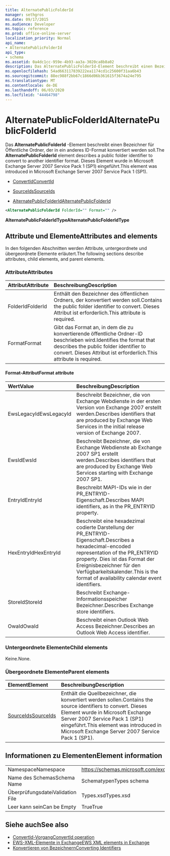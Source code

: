 ```yaml
---
title: AlternatePublicFolderId
manager: sethgros
ms.date: 09/17/2015
ms.audience: Developer
ms.topic: reference
ms.prod: office-online-server
localization_priority: Normal
api_name:
- AlternatePublicFolderId
api_type:
- schema
ms.assetid: 0a4dc1cc-959e-4b93-aa3a-3020ca8b8a02
description: Das AlternatePublicFolderId-Element beschreibt einen Bezeichner für Öffentliche Ordner, der in ein anderes ID-Format konvertiert werden soll. Dieses Element wurde in Microsoft Exchange Server 2007 Service Pack 1 (SP1) eingeführt.
ms.openlocfilehash: 54ad663117839222ea1174cd1c25600f31aa6b43
ms.sourcegitcommit: 88ec988f2bb67c1866d06b361615f3674a24e795
ms.translationtype: MT
ms.contentlocale: de-DE
ms.lasthandoff: 06/03/2020
ms.locfileid: "44464798"
---
```

# <a name="alternatepublicfolderid"></a><span data-ttu-id="c48d7-104">AlternatePublicFolderId</span><span class="sxs-lookup"><span data-stu-id="c48d7-104">AlternatePublicFolderId</span></span>

<span data-ttu-id="c48d7-105">Das **AlternatePublicFolderId** -Element beschreibt einen Bezeichner für Öffentliche Ordner, der in ein anderes ID-Format konvertiert werden soll.</span><span class="sxs-lookup"><span data-stu-id="c48d7-105">The **AlternatePublicFolderId** element describes a public folder identifier to convert to another identifier format.</span></span> <span data-ttu-id="c48d7-106">Dieses Element wurde in Microsoft Exchange Server 2007 Service Pack 1 (SP1) eingeführt.</span><span class="sxs-lookup"><span data-stu-id="c48d7-106">This element was introduced in Microsoft Exchange Server 2007 Service Pack 1 (SP1).</span></span> 
  
- [<span data-ttu-id="c48d7-107">ConvertId</span><span class="sxs-lookup"><span data-stu-id="c48d7-107">ConvertId</span></span>](convertid.md)
  
- [<span data-ttu-id="c48d7-108">SourceIds</span><span class="sxs-lookup"><span data-stu-id="c48d7-108">SourceIds</span></span>](sourceids.md)
  
- [<span data-ttu-id="c48d7-109">AlternatePublicFolderId</span><span class="sxs-lookup"><span data-stu-id="c48d7-109">AlternatePublicFolderId</span></span>](alternatepublicfolderid.md)
  
```xml
<AlternatePublicFolderId FolderId="" Format="" />
```

 <span data-ttu-id="c48d7-110">**AlternatePublicFolderIdType**</span><span class="sxs-lookup"><span data-stu-id="c48d7-110">**AlternatePublicFolderIdType**</span></span>
## <a name="attributes-and-elements"></a><span data-ttu-id="c48d7-111">Attribute und Elemente</span><span class="sxs-lookup"><span data-stu-id="c48d7-111">Attributes and elements</span></span>

<span data-ttu-id="c48d7-112">In den folgenden Abschnitten werden Attribute, untergeordnete und übergeordnete Elemente erläutert.</span><span class="sxs-lookup"><span data-stu-id="c48d7-112">The following sections describe attributes, child elements, and parent elements.</span></span>
  
### <a name="attributes"></a><span data-ttu-id="c48d7-113">Attribute</span><span class="sxs-lookup"><span data-stu-id="c48d7-113">Attributes</span></span>

|<span data-ttu-id="c48d7-114">**Attribut**</span><span class="sxs-lookup"><span data-stu-id="c48d7-114">**Attribute**</span></span>|<span data-ttu-id="c48d7-115">**Beschreibung**</span><span class="sxs-lookup"><span data-stu-id="c48d7-115">**Description**</span></span>|
|:-----|:-----|
|<span data-ttu-id="c48d7-116">FolderId</span><span class="sxs-lookup"><span data-stu-id="c48d7-116">FolderId</span></span>  <br/> |<span data-ttu-id="c48d7-117">Enthält den Bezeichner des öffentlichen Ordners, der konvertiert werden soll.</span><span class="sxs-lookup"><span data-stu-id="c48d7-117">Contains the public folder identifier to convert.</span></span> <span data-ttu-id="c48d7-118">Dieses Attribut ist erforderlich.</span><span class="sxs-lookup"><span data-stu-id="c48d7-118">This attribute is required.</span></span>  <br/> |
|<span data-ttu-id="c48d7-119">Format</span><span class="sxs-lookup"><span data-stu-id="c48d7-119">Format</span></span>  <br/> |<span data-ttu-id="c48d7-120">Gibt das Format an, in dem die zu konvertierende öffentliche Ordner-ID beschrieben wird.</span><span class="sxs-lookup"><span data-stu-id="c48d7-120">Identifies the format that describes the public folder identifier to convert.</span></span> <span data-ttu-id="c48d7-121">Dieses Attribut ist erforderlich.</span><span class="sxs-lookup"><span data-stu-id="c48d7-121">This attribute is required.</span></span>  <br/> |
   
#### <a name="format-attribute"></a><span data-ttu-id="c48d7-122">Format-Attribut</span><span class="sxs-lookup"><span data-stu-id="c48d7-122">Format attribute</span></span>

|<span data-ttu-id="c48d7-123">**Wert**</span><span class="sxs-lookup"><span data-stu-id="c48d7-123">**Value**</span></span>|<span data-ttu-id="c48d7-124">**Beschreibung**</span><span class="sxs-lookup"><span data-stu-id="c48d7-124">**Description**</span></span>|
|:-----|:-----|
|<span data-ttu-id="c48d7-125">EwsLegacyId</span><span class="sxs-lookup"><span data-stu-id="c48d7-125">EwsLegacyId</span></span>  <br/> |<span data-ttu-id="c48d7-126">Beschreibt Bezeichner, die von Exchange Webdienste in der ersten Version von Exchange 2007 erstellt werden.</span><span class="sxs-lookup"><span data-stu-id="c48d7-126">Describes identifiers that are produced by Exchange Web Services in the initial release version of Exchange 2007.</span></span>  <br/> |
|<span data-ttu-id="c48d7-127">EwsId</span><span class="sxs-lookup"><span data-stu-id="c48d7-127">EwsId</span></span>  <br/> |<span data-ttu-id="c48d7-128">Beschreibt Bezeichner, die von Exchange Webdienste ab Exchange 2007 SP1 erstellt werden.</span><span class="sxs-lookup"><span data-stu-id="c48d7-128">Describes identifiers that are produced by Exchange Web Services starting with Exchange 2007 SP1.</span></span>  <br/> |
|<span data-ttu-id="c48d7-129">EntryId</span><span class="sxs-lookup"><span data-stu-id="c48d7-129">EntryId</span></span>  <br/> |<span data-ttu-id="c48d7-130">Beschreibt MAPI-IDs wie in der PR_ENTRYID-Eigenschaft.</span><span class="sxs-lookup"><span data-stu-id="c48d7-130">Describes MAPI identifiers, as in the PR_ENTRYID property.</span></span>  <br/> |
|<span data-ttu-id="c48d7-131">HexEntryId</span><span class="sxs-lookup"><span data-stu-id="c48d7-131">HexEntryId</span></span>  <br/> |<span data-ttu-id="c48d7-132">Beschreibt eine hexadezimal codierte Darstellung der PR_ENTRYID-Eigenschaft.</span><span class="sxs-lookup"><span data-stu-id="c48d7-132">Describes a hexadecimal-encoded representation of the PR_ENTRYID property.</span></span> <span data-ttu-id="c48d7-133">Dies ist das Format der Ereignisbezeichner für den Verfügbarkeitskalender.</span><span class="sxs-lookup"><span data-stu-id="c48d7-133">This is the format of availability calendar event identifiers.</span></span>  <br/> |
|<span data-ttu-id="c48d7-134">StoreId</span><span class="sxs-lookup"><span data-stu-id="c48d7-134">StoreId</span></span>  <br/> |<span data-ttu-id="c48d7-135">Beschreibt Exchange-Informationsspeicher Bezeichner.</span><span class="sxs-lookup"><span data-stu-id="c48d7-135">Describes Exchange store identifiers.</span></span>  <br/> |
|<span data-ttu-id="c48d7-136">OwaId</span><span class="sxs-lookup"><span data-stu-id="c48d7-136">OwaId</span></span>  <br/> |<span data-ttu-id="c48d7-137">Beschreibt einen Outlook Web Access Bezeichner.</span><span class="sxs-lookup"><span data-stu-id="c48d7-137">Describes an Outlook Web Access identifier.</span></span>  <br/> |
   
### <a name="child-elements"></a><span data-ttu-id="c48d7-138">Untergeordnete Elemente</span><span class="sxs-lookup"><span data-stu-id="c48d7-138">Child elements</span></span>

<span data-ttu-id="c48d7-139">Keine.</span><span class="sxs-lookup"><span data-stu-id="c48d7-139">None.</span></span>
  
### <a name="parent-elements"></a><span data-ttu-id="c48d7-140">Übergeordnete Elemente</span><span class="sxs-lookup"><span data-stu-id="c48d7-140">Parent elements</span></span>

|<span data-ttu-id="c48d7-141">**Element**</span><span class="sxs-lookup"><span data-stu-id="c48d7-141">**Element**</span></span>|<span data-ttu-id="c48d7-142">**Beschreibung**</span><span class="sxs-lookup"><span data-stu-id="c48d7-142">**Description**</span></span>|
|:-----|:-----|
|[<span data-ttu-id="c48d7-143">SourceIds</span><span class="sxs-lookup"><span data-stu-id="c48d7-143">SourceIds</span></span>](sourceids.md) <br/> |<span data-ttu-id="c48d7-144">Enthält die Quellbezeichner, die konvertiert werden sollen.</span><span class="sxs-lookup"><span data-stu-id="c48d7-144">Contains the source identifiers to convert.</span></span> <span data-ttu-id="c48d7-145">Dieses Element wurde in Microsoft Exchange Server 2007 Service Pack 1 (SP1) eingeführt.</span><span class="sxs-lookup"><span data-stu-id="c48d7-145">This element was introduced in Microsoft Exchange Server 2007 Service Pack 1 (SP1).</span></span>  <br/> |
   
## <a name="element-information"></a><span data-ttu-id="c48d7-146">Informationen zu Elementen</span><span class="sxs-lookup"><span data-stu-id="c48d7-146">Element information</span></span>

|||
|:-----|:-----|
|<span data-ttu-id="c48d7-147">Namespace</span><span class="sxs-lookup"><span data-stu-id="c48d7-147">Namespace</span></span>  <br/> |https://schemas.microsoft.com/exchange/services/2006/types  <br/> |
|<span data-ttu-id="c48d7-148">Name des Schemas</span><span class="sxs-lookup"><span data-stu-id="c48d7-148">Schema Name</span></span>  <br/> |<span data-ttu-id="c48d7-149">Schematypen</span><span class="sxs-lookup"><span data-stu-id="c48d7-149">Types schema</span></span>  <br/> |
|<span data-ttu-id="c48d7-150">Überprüfungsdatei</span><span class="sxs-lookup"><span data-stu-id="c48d7-150">Validation File</span></span>  <br/> |<span data-ttu-id="c48d7-151">Types.xsd</span><span class="sxs-lookup"><span data-stu-id="c48d7-151">Types.xsd</span></span>  <br/> |
|<span data-ttu-id="c48d7-152">Leer kann sein</span><span class="sxs-lookup"><span data-stu-id="c48d7-152">Can be Empty</span></span>  <br/> |<span data-ttu-id="c48d7-153">True</span><span class="sxs-lookup"><span data-stu-id="c48d7-153">True</span></span>  <br/> |
   
## <a name="see-also"></a><span data-ttu-id="c48d7-154">Siehe auch</span><span class="sxs-lookup"><span data-stu-id="c48d7-154">See also</span></span>

- [<span data-ttu-id="c48d7-155">ConvertId-Vorgang</span><span class="sxs-lookup"><span data-stu-id="c48d7-155">ConvertId operation</span></span>](convertid-operation.md)
- [<span data-ttu-id="c48d7-156">EWS-XML-Elemente in Exchange</span><span class="sxs-lookup"><span data-stu-id="c48d7-156">EWS XML elements in Exchange</span></span>](ews-xml-elements-in-exchange.md)
- [<span data-ttu-id="c48d7-157">Konvertieren von Bezeichnern</span><span class="sxs-lookup"><span data-stu-id="c48d7-157">Converting Identifiers</span></span>](https://msdn.microsoft.com/library/a5391746-b6ef-4f48-8fc8-8255258651aa%28Office.15%29.aspx)

